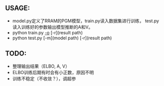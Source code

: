 ## USAGE:
* model.py定义了RRAM的PGM模型，train.py读入数据集进行训练， test.py读入训练好的参数输出模型推断的A和V。
* python train.py [-o](overwrite) [-r](result path)
* python test.py [-m](model path) [-r](result path)

## TODO:
* 整理输出结果（ELBO, A, V）
* ELBO训练后期有时会有小正数，原因不明
* 训练不稳定（不收敛？），调超参